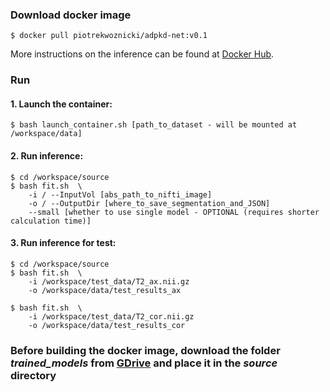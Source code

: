 ### Download docker image

```
$ docker pull piotrekwoznicki/adpkd-net:v0.1
```

More instructions on the inference can be found at [Docker Hub](https://hub.docker.com/repository/docker/piotrekwoznicki/adpkd-net).

### Run

#### 1. Launch the container:

```
$ bash launch_container.sh [path_to_dataset - will be mounted at /workspace/data]
```

#### 2. Run inference:

```
$ cd /workspace/source
$ bash fit.sh  \
    -i / --InputVol [abs_path_to_nifti_image]
    -o / --OutputDir [where_to_save_segmentation_and_JSON]
    --small [whether to use single model - OPTIONAL (requires shorter calculation time)]
```

#### 3. Run inference for test:

```
$ cd /workspace/source
$ bash fit.sh  \
    -i /workspace/test_data/T2_ax.nii.gz
    -o /workspace/data/test_results_ax

$ bash fit.sh  \
    -i /workspace/test_data/T2_cor.nii.gz
    -o /workspace/data/test_results_cor
```

### Before building the docker image, download the folder _trained_models_ from [GDrive](https://drive.google.com/drive/folders/1D2glVKAKcAdQmmqct964RZoxHCpyDqgc?usp=sharing) and place it in the _source_ directory


